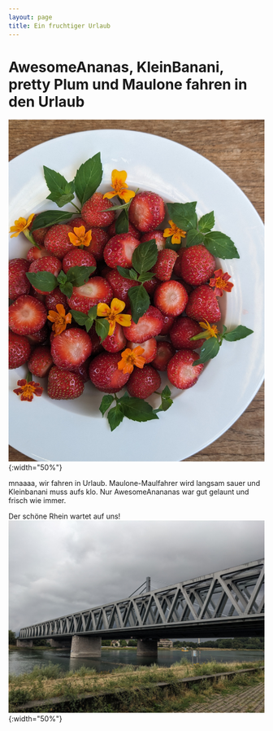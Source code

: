 ```yaml
---
layout: page
title: Ein fruchtiger Urlaub
---
```


# AwesomeAnanas, KleinBanani, pretty Plum und Maulone fahren in den Urlaub

![image](/assets/images/PXL_20230722_151959590.PORTRAIT.ORIGINAL.jpg){:width="50%"}

mnaaaa, wir fahren in Urlaub. Maulone-Maulfahrer wird langsam sauer und Kleinbanani muss aufs klo. 
Nur AwesomeAnananas war gut gelaunt und frisch wie immer.

Der schöne Rhein wartet auf uns!
![image](/assets/images/PXL_20230725_144552611.jpg){:width="50%"}